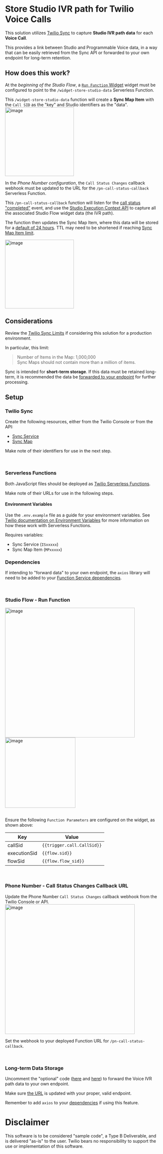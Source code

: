 # Store Studio IVR path for Twilio Voice Calls

This solution utilizes [Twilio Sync](https://www.twilio.com/docs/sync/best-practices-use-cases) to capture **Studio IVR path data** for each **Voice Call**. 

This provides a link between Studio and Programmable Voice data, in a way that can be easily retrieved from the Sync API or forwarded to your own endpoint for long-term retention.  


## How does this work?
At the *beginning of the Studio Flow*, a [`Run Function` Widget](https://www.twilio.com/docs/studio/widget-library/run-function) widget must be configured to point to the `/widget-store-studio-data` Serverless Function. 

This `/widget-store-studio-data` function will create a **Sync Map Item** with the `Call SID` as the "key" and Studio identifiers as the "data".</br>
<img width="226" alt="image" src="https://github.com/brypo/serverless-studio-voice-sync/assets/67924770/76bb9ab0-6680-4175-9fc6-35bdd90e8aa4">

In the *Phone Number configuration*, the `Call Status Changes` callback webhook must be updated to the URL for the `/pn-call-status-callback` Serverless Function. 

This `/pn-call-status-callback` function will listen for the [call status "completed"](https://support.twilio.com/hc/en-us/articles/223132547-What-are-the-Possible-Call-Statuses-and-What-do-They-Mean-#:~:text=is%20currently%20active.-,completed,-The%20connected%20call) event, and use the [Studio Execution Context API](https://www.twilio.com/docs/studio/rest-api/execution-context) to capture all the associated Studio Flow widget data (the IVR path).

The function then updates the Sync Map Item, where this data will be stored for a [default of 24 hours](https://github.com/brypo/serverless-studio-voice-sync/blob/b8a37e139ff9721ff516131051e8acea7f6a4c1a/widget-store-studio-data.protected.js#L15). TTL may need to be shortened if reaching [Sync Map Item limit](#considerations). 

<img width="226" alt="image" src="https://github.com/brypo/serverless-studio-voice-sync/assets/67924770/dcb03e97-5767-4ac6-b053-4589d636b7da">


## Considerations
Review the [Twilio Sync Limits](https://www.twilio.com/docs/sync/limits) if considering this solution for a production environment. 

In particular, this limit:
> Number of Items in the Map:	1,000,000 </br>
> Sync Maps should not contain more than a million of items.

Sync is intended for **short-term storage**. If this data must be retained long-term, it is recommended the data be [forwarded to your endpoint](#long-term-data-storage) for further processing.

## Setup

### Twilio Sync

Create the following resources, either from the Twilio Console or from the API:
- [Sync Service](https://www.twilio.com/docs/sync/api/service)
- [Sync Map](https://www.twilio.com/docs/sync/api/map-resource)

Make note of their identifiers for use in the next step.

</br>

### Serverless Functions
Both JavaScript files should be deployed as [Twilio Serverless Functions](https://www.twilio.com/docs/serverless/functions-assets/functions).

Make note of their URLs for use in the following steps.


#### Environment Variables
Use the `.env.example` file as a guide for your environment variables. See [Twilio documentation on Environment Variables](https://www.twilio.com/docs/serverless/functions-assets/functions/variables) for more information on how these work with Serverless Functions.

Requires variables:
- Sync Service (`ISxxxxx`)
- Sync Map Item (`MPxxxxx`)

### Dependencies
If intending to "forward data" to your own endpoint, the `axios` library will need to be added to your [Function Service dependencies](https://www.twilio.com/docs/serverless/functions-assets/functions/dependencies).

</br>

### Studio Flow - Run Function
<img width="426" alt="image" src="https://github.com/brypo/serverless-studio-voice-sync/assets/67924770/c77b2c0f-8bbb-4542-a07b-ff79b47bcc77">   
<img width="231" alt="image" src="https://github.com/brypo/serverless-studio-voice-sync/assets/67924770/1e53cc5d-2d8a-4d3e-86f4-43139616f804"></br></br>


Ensure the following `Function Parameters` are configured on the widget, as shown above:

| Key | Value |
| --- | --- |
| callSid | `{{trigger.call.CallSid}}`|
| executionSid |	`{{flow.sid}}` |
| flowSid	| `{{flow.flow_sid}}` |

</br>

### Phone Number - Call Status Changes Callback URL

Update the Phone Number `Call Status Changes` callback webhook from the Twilio Console or API.
<img width="426" alt="image" src="https://github.com/brypo/serverless-studio-voice-sync/assets/67924770/80ec9167-7ec3-4400-9090-8db0a310d4fc">

Set the webhook to your deployed Function URL for `/pn-call-status-callback`.

</br>

### Long-term Data Storage

Uncomment the "optional" code ([here](https://github.com/brypo/serverless-studio-voice-sync/blob/b8a37e139ff9721ff516131051e8acea7f6a4c1a/pn-call-status-callback.protected.js#L2) and [here](https://github.com/brypo/serverless-studio-voice-sync/blob/cd3d3d3be05b856e9f2053738a2e9995c30f6c88/pn-call-status-callback.protected.js#L32C1-L38C71)) to forward the Voice IVR path data to your own endpoint.

Make sure [the URL](https://github.com/brypo/serverless-studio-voice-sync/blob/b8a37e139ff9721ff516131051e8acea7f6a4c1a/pn-call-status-callback.protected.js#L38) is updated with your proper, valid endpoint.

Remember to add `axios` to your [dependencies](#dependencies) if using this feature.


# Disclaimer
This software is to be considered "sample code", a Type B Deliverable, and is delivered "as-is" to the user. Twilio bears no responsibility to support the use or implementation of this software.
